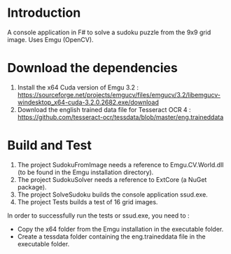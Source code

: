 # Introduction
A console application in F# to solve a sudoku puzzle from the 9x9 grid image. Uses Emgu (OpenCV).

# Download the dependencies
1.	Install the x64 Cuda version of Emgu 3.2 : https://sourceforge.net/projects/emgucv/files/emgucv/3.2/libemgucv-windesktop_x64-cuda-3.2.0.2682.exe/download
2.	Download the english trained data file for Tesseract OCR 4 : https://github.com/tesseract-ocr/tessdata/blob/master/eng.traineddata

# Build and Test
1. The project SudokuFromImage needs a reference to Emgu.CV.World.dll (to be found in the Emgu installation directory). 
2. The project SudokuSolver needs a reference to ExtCore (a NuGet package).
3. The project SolveSudoku builds the console application ssud.exe.
4. The project Tests builds a test of 16 grid images.

In order to successfully run the tests or ssud.exe, you need to :
- Copy the x64 folder from the Emgu installation in the executable folder.
- Create a tessdata folder containing the eng.traineddata file in the executable folder.